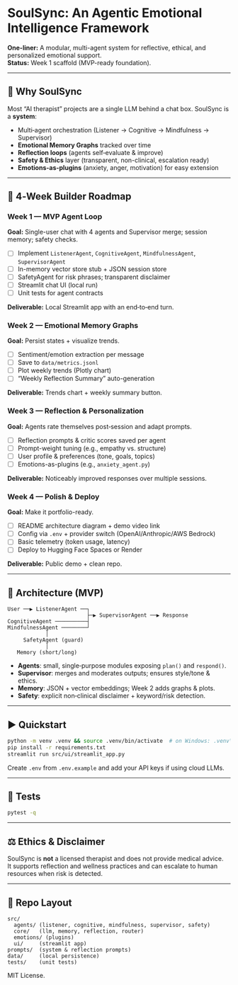 # SoulSync: An Agentic Emotional Intelligence Framework

**One-liner:** A modular, multi-agent system for reflective, ethical, and personalized emotional support.  
**Status:** Week 1 scaffold (MVP-ready foundation).

---

## 🚀 Why SoulSync
Most “AI therapist” projects are a single LLM behind a chat box. SoulSync is a **system**:
- Multi‑agent orchestration (Listener → Cognitive → Mindfulness → Supervisor)
- **Emotional Memory Graphs** tracked over time
- **Reflection loops** (agents self‑evaluate & improve)
- **Safety & Ethics** layer (transparent, non-clinical, escalation ready)
- **Emotions-as-plugins** (anxiety, anger, motivation) for easy extension

---

## 🧭 4‑Week Builder Roadmap

### Week 1 — MVP Agent Loop
**Goal:** Single-user chat with 4 agents and Supervisor merge; session memory; safety checks.
- [ ] Implement `ListenerAgent`, `CognitiveAgent`, `MindfulnessAgent`, `SupervisorAgent`
- [ ] In-memory vector store stub + JSON session store
- [ ] SafetyAgent for risk phrases; transparent disclaimer
- [ ] Streamlit chat UI (local run)
- [ ] Unit tests for agent contracts

**Deliverable:** Local Streamlit app with an end‑to‑end turn.

### Week 2 — Emotional Memory Graphs
**Goal:** Persist states + visualize trends.
- [ ] Sentiment/emotion extraction per message
- [ ] Save to `data/metrics.jsonl`
- [ ] Plot weekly trends (Plotly chart)
- [ ] “Weekly Reflection Summary” auto-generation

**Deliverable:** Trends chart + weekly summary button.

### Week 3 — Reflection & Personalization
**Goal:** Agents rate themselves post‑session and adapt prompts.
- [ ] Reflection prompts & critic scores saved per agent
- [ ] Prompt-weight tuning (e.g., empathy vs. structure)
- [ ] User profile & preferences (tone, goals, topics)
- [ ] Emotions-as-plugins (e.g., `anxiety_agent.py`)

**Deliverable:** Noticeably improved responses over multiple sessions.

### Week 4 — Polish & Deploy
**Goal:** Make it portfolio-ready.
- [ ] README architecture diagram + demo video link
- [ ] Config via `.env` + provider switch (OpenAI/Anthropic/AWS Bedrock)
- [ ] Basic telemetry (token usage, latency)
- [ ] Deploy to Hugging Face Spaces or Render

**Deliverable:** Public demo + clean repo.

---

## 🧩 Architecture (MVP)

```
User ──▶ ListenerAgent ──┐
                         ├─▶ SupervisorAgent ──▶ Response
CognitiveAgent ──────────┤
MindfulnessAgent ────────┘
            │
     SafetyAgent (guard)
            │
   Memory (short/long)
```

- **Agents**: small, single‑purpose modules exposing `plan()` and `respond()`.
- **Supervisor**: merges and moderates outputs; ensures style/tone & ethics.
- **Memory**: JSON + vector embeddings; Week 2 adds graphs & plots.
- **Safety**: explicit non‑clinical disclaimer + keyword/risk detection.

---

## ▶️ Quickstart

```bash
python -m venv .venv && source .venv/bin/activate  # on Windows: .venv\Scripts\activate
pip install -r requirements.txt
streamlit run src/ui/streamlit_app.py
```

Create `.env` from `.env.example` and add your API keys if using cloud LLMs.

---

## 🧪 Tests

```bash
pytest -q
```

---

## ⚖️ Ethics & Disclaimer

SoulSync is **not** a licensed therapist and does not provide medical advice.  
It supports reflection and wellness practices and can escalate to human resources when risk is detected.

---

## 📂 Repo Layout

```
src/
  agents/ (listener, cognitive, mindfulness, supervisor, safety)
  core/   (llm, memory, reflection, router)
  emotions/ (plugins)
  ui/     (streamlit app)
prompts/  (system & reflection prompts)
data/     (local persistence)
tests/    (unit tests)
```

MIT License.
